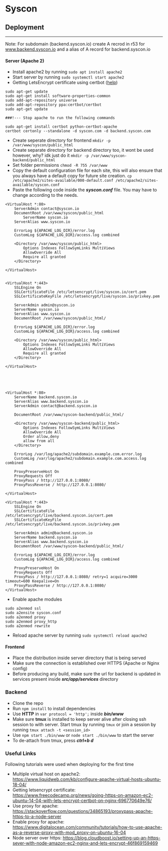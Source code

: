 # Syscon



## Deployment
---
Note: For subdomain (backend.syscon.io) create A recrod in r53 for www.backend.syscon.io and a alias of A record for backend.syscon.io

#### Server (Apache 2)
- Install apache2 by running ```sudo apt install apache2```
- Start server by running ```sudo systemctl start apache2```
- Getting LetsEncrypt certificate using certbot ([help](https://certbot.eff.org/))
```
sudo apt-get update
sudo apt-get install software-properties-common
sudo add-apt-repository universe
sudo add-apt-repository ppa:certbot/certbot
sudo apt-get update 

###!--- Stop apache to run the following commands

sudo apt-get install certbot python-certbot-apache
certbot certonly --standalone -d syscon.com -d backend.syscon.com
```
- Create seperate directory for frontend ```mkdir -p /var/www/syscon/public_html```
- Create separate directory for backend directory too, it wont be used however, why? idk just do it ```mkdir -p /var/www/syscon-backend/public_html```
- Set folder permissions ```chmod -R 755 /var/www```
- Copy the default configuration file for each site, this will also ensure that you always have a default copy for future site creation. ```cp /etc/apache2/sites-available/000-default.conf /etc/apache2/sites-available/syscon.conf```
- Paste the following code inside the ***syscon.conf*** file. You may have to change according to the needs.
```
<VirtualHost *:80>
	ServerAdmin contact@syscon.io
	DocumentRoot /var/www/syscon/public_html
        ServerName syscon.io
	ServerAlias www.syscon.io

	ErrorLog ${APACHE_LOG_DIR}/error.log
	CustomLog ${APACHE_LOG_DIR}/access.log combined

	<Directory /var/www/syscon/public_html>
		Options Indexes FollowSymLinks MultiViews
		AllowOverride All
		Require all granted
	</Directory>

</VirtualHost>


<VirtualHost *:443>
	SSLEngine On
	SSLCertificateFile /etc/letsencrypt/live/syscon.io/cert.pem
	SSLCertificateKeyFile /etc/letsencrypt/live/syscon.io/privkey.pem

	ServerAdmin admin@syscon.io
	ServerName syscon.io
	ServerAlias www.syscon.io
	DocumentRoot /var/www/syscon/public_html/
	
	ErrorLog ${APACHE_LOG_DIR}/error.log
	CustomLog ${APACHE_LOG_DIR}/access.log combined

	<Directory /var/www/syscon/public_html>
		Options Indexes FollowSymLinks MultiViews
		AllowOverride All
		Require all granted
	</Directory>

</VirtualHost>





<VirtualHost *:80>
 	ServerName backend.syscon.io
	ServerAlias www.backend.syscon.io
 	ServerAdmin contact@backend.syscon.io

 	DocumentRoot /var/www/syscon-backend/public_html/

	<Directory /var/www/syscon-backend/public_html>
		Options Indexes FollowSymLinks MultiViews
		AllowOverride All
		Order allow,deny
		allow from all
	</Directory>

	ErrorLog /var/log/apache2/subdomain.example.com.error.log
	CustomLog /var/log/apache2/subdomain.example.com.access.log combined

	ProxyPreserveHost On
	ProxyRequests Off
	ProxyPass / http://127.0.0.1:8080/
	ProxyPassReverse / http://127.0.0.1:8080/

</VirtualHost>

<VirtualHost *:443>
	SSLEngine On
	SSLCertificateFile /etc/letsencrypt/live/backend.syscon.io/cert.pem
	SSLCertificateKeyFile /etc/letsencrypt/live/backend.syscon.io/privkey.pem

	ServerAdmin admin@backend.syscon.io
	ServerName backend.syscon.io
	ServerAlias www.backend.syscon.io
	DocumentRoot /var/www/syscon-backend/public_html/
	
	ErrorLog ${APACHE_LOG_DIR}/error.log
	CustomLog ${APACHE_LOG_DIR}/access.log combined

	ProxyPreserveHost On
	ProxyRequests Off
	ProxyPass / http://127.0.0.1:8080/ retry=1 acquire=3000 timeout=600 Keepalive=On
	ProxyPassReverse / http://127.0.0.1:8080/ 
</VirtualHost>
```
- Enable apache modules
```
sudo a2enmod ssl
sudo a2ensite syscon.conf
sudo a2enmod proxy
sudo a2enmod proxy_http
sudo a2enmod rewrite
```
- Reload apache server by running ```sudo systemctl reload apache2```

#### Frontend
- Place the distribution inside server directory that is being served
- Make sure the connection is established over HTTPS (Apache or Nginx config)
- Before producing any build, make sure the url for backend is updated in services present inside ***src/app/services*** directory

### Backend
- Clone the repo
- Run ```npm install``` to install dependencies
- Use **HTTP** in ```var protocol = 'http';``` inside ***bin/www***
- Make sure **tmux** is installed to keep server alive after closing ssh session to with server. Start tmux by running ```tmux``` or join a session by running ```tmux attach -t <session_id>```
- Use ```npm start ./bin/www``` or ```node start ./bin/www``` to start the server
- To de-attach from tmux, press ***ctrl+b d***


### Useful Links
Following tutorials were used when deploying for the first time
- Multiple virtual host on apache2: https://www.liquidweb.com/kb/configure-apache-virtual-hosts-ubuntu-18-04/
- Getting letsencrypt certificate: https://www.freecodecamp.org/news/going-https-on-amazon-ec2-ubuntu-14-04-with-lets-encrypt-certbot-on-nginx-696770649e76/
- Use proxy for apache: https://stackoverflow.com/questions/34865193/proxypass-apache-https-to-a-node-server
- Enable proxy for apache: https://www.digitalocean.com/community/tutorials/how-to-use-apache-as-a-reverse-proxy-with-mod_proxy-on-ubuntu-16-04
- Node server over https: https://blog.cloudboost.io/setting-up-an-https-sever-with-node-amazon-ec2-nginx-and-lets-encrypt-46f869159469


